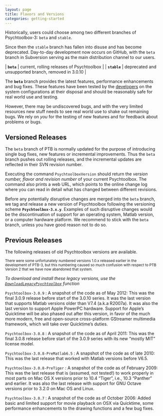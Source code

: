 ```yaml
---
layout: page
title: Flavors and Versions
categories: getting-started
---
```


Historically, users could choose among two different branches of Psychtoolbox-3: `beta` and `stable`.

Since then the `stable` branch has fallen into disuse and has become
deprecated. Day-to-day development now occurs on GitHub, with the `beta` branch
in Subversion serving as the main distribution channel to our users.

| **`beta`**    | current, rolling releases of Psychtoolbox             |
| **`stable`**  | deprecated and unsupported branch, removed in 3.0.10  |

The **`beta`** branch provides the latest features, performance enhancements
and bug fixes. These features have been tested by the [developers][] on the
system configurations at their disposal and should be reasonably safe for real
world use and testing.

However, there may be undiscovered bugs, and with the very limited resources
new stuff needs to see real world use to shake out remaining bugs. We rely on
*you* for the testing of new features and for feedback about problems or bugs.

Versioned Releases
------------------

The `beta` branch of PTB is normally updated for the purpose of introducing
single bug fixes, new features or incremental improvements. Thus the `beta`
branch pushes out rolling releases, and the incremental updates are
reflected in their SVN revision number. 

Executing the command `PsychtoolboxVersion` should return the *version number,
flavor and revision number* of your current Psychtoolbox. The command also
prints a web URL, which points to the online change log where you can read in
detail what has changed between different revisions.

Before any potentially disruptive changes are merged into the `beta` branch, we
tag and release a new version of Psychtoolbox following the versioning scheme
**`Psychtoolbox-3.x.y`**.  Examples of such disruptive changes would be the
discontinuation of support for an operating system, Matlab version, or a computer
hardware platform. We recommend to stick with the `beta` branch, unless you
have good reason not to do so.

Previous Releases
-----------------

The following releases of old Psychtoolbox versions are available.

<small>There were some unfortunately numbered versions 1.0.x released earlier in the
development of PTB-3, but this numbering caused so much confusion with respect
to PTB Version 2 that we have now abandoned that system.</small>

*To download and install these legacy versions, use the
[`DownloadLegacyPsychtoolbox`][legacy-installer] function*

`Psychtoolbox-3.0.9`
   : A snapshot of the code as of May 2012: This was the final 3.0.9 release
     before start of the 3.0.10 series. It was the last version that supports
     Matlab versions older than V7.4 (a.k.a R2007a). It was also the last version
     to support Apple PowerPC hardware. Support for Apple’s Quicktime will be
     also phased out after this version, in favor of the much more modern, free
     and open-source cross-platform GStreamer multimedia framework, which will
     take over Quicktime’s duties.

`Psychtoolbox-3.0.8`
   : A snapshot of the code as of April 2011: This was the final 3.0.8 release
     before start of the 3.0.9 series with its new “mostly MIT” license model.

`Psychtoolbox-3.0.8-PreMatlab6.5`
   : A snapshot of the code as of late 2010: This was the last release that worked
     with Matlab versions before V6.5.

`Psychtoolbox-3.0.8-PreTiger`
   : A snapshot of the code as of February 2009: This was the last release
     that is (assumed, not tested!) to work properly in most parts on Mac OS X
     versions prior to 10.4 “Tiger”, i.e., 10.3 “Panther” and earlier. It was also
     the last release with support for GNU Octave versions prior to 3.2.0 on Mac
     OS and Linux.

`Psychtoolbox-3.0.7`
   : A snapshot of the code as of October 2006: Added basic and limited support
     for movie playback on OSX via Quicktime, some performance enhancements to the
     drawing functions and a few bug fixes. 

  [developers]: http://psychtoolbox.org/CurrentActiveDevelopers
  [legacy-installer]: https://raw.githubusercontent.com/Psychtoolbox-3/Psychtoolbox-3/master/Psychtoolbox/DownloadLegacyPsychtoolbox.m

